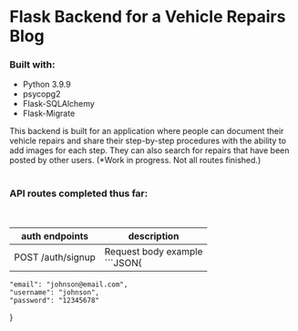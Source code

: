 # Flask Backend for a Vehicle Repairs Blog
### **Built with:**
* Python 3.9.9
* psycopg2
* Flask-SQLAlchemy
* Flask-Migrate

This backend is built for an application where people can document their vehicle repairs and share their step-by-step procedures with the ability to add images for each step. They can also search for repairs that have been posted by other users. (*Work in progress. Not all routes finished.)
<br/>
<br/>
### **API routes completed thus far:**
<br/>

auth endpoints| description|
-|-|
POST /auth/signup| Request body example<br/>```JSON{
    "email": "johnson@email.com",
	"username": "johnson",
	"password": "12345678"
}
```
